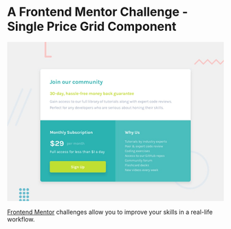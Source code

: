 # A Frontend Mentor Challenge - Single Price Grid Component

![Design preview for the Single Price Grid Component coding challenge](./design/desktop-preview.jpg)

[Frontend Mentor](https://www.frontendmentor.io) challenges allow you to improve your skills in a real-life workflow.
